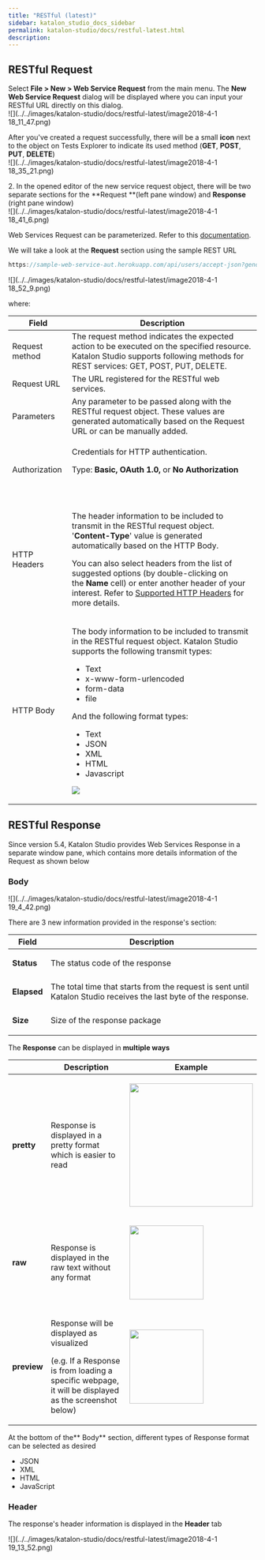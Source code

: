 ```yaml
---
title: "RESTful (latest)" 
sidebar: katalon_studio_docs_sidebar
permalink: katalon-studio/docs/restful-latest.html 
description: 
---
```

RESTful Request
---------------

Select **File > New > Web Service Request** from the main menu. The **New Web Service Request** dialog will be displayed where you can input your RESTful URL directly on this dialog.  
![](../../images/katalon-studio/docs/restful-latest/image2018-4-1 18_11_47.png)  
  
After you've created a request successfully, there will be a small **icon** next to the object on Tests Explorer to indicate its used method (**GET**, **POST**, **PUT**, **DELETE**)  
![](../../images/katalon-studio/docs/restful-latest/image2018-4-1 18_35_21.png)  
  
  

2\. In the opened editor of the new service request object, there will be two separate sections for the **Request **(left pane window) and **Response** (right pane window)  
![](../../images/katalon-studio/docs/restful-latest/image2018-4-1 18_41_6.png)

Web Services Request can be parameterized. Refer to this [documentation](https://docs.katalon.com/x/egLR).

We will take a look at the **Request** section using the sample REST URL

```groovy
https://sample-web-service-aut.herokuapp.com/api/users/accept-json?gender=MALE&age=15
```

  
![](../../images/katalon-studio/docs/restful-latest/image2018-4-1 18_52_9.png)

where:

<table class="relative-table wrapped confluenceTable" style="table-layout: fixed;"><thead style=""><tr style=""><th class="confluenceTh" style=""><div class="tablesorter-header-inner" style="">Field</div></th><th class="confluenceTh" style=""><div class="tablesorter-header-inner" style="">Description</div></th></tr></thead><tbody style=""><tr class="xtr-0" style=""><td class="xtd-0-0 confluenceTd" style="">Request method</td><td class="xtd-0-1 confluenceTd" style=""><span style="">The request method indicates the expected action to be executed on the specified resource. Katalon Studio supports following methods for REST services: GET, POST, PUT, DELETE.</span></td></tr><tr class="xtr-1" style=""><td class="xtd-1-0 confluenceTd" style="">Request URL</td><td class="xtd-1-1 confluenceTd" style="">The URL registered for the RESTful web services.</td></tr><tr class="xtr-2" style=""><td class="xtd-2-0 confluenceTd" style="">Parameters</td><td class="xtd-2-1 confluenceTd" style="">Any parameter to be passed along with the RESTful request object. These values are generated automatically based on the Request URL or can be manually added.</td></tr><tr class="xtr-3" style=""><td class="xtd-3-0 confluenceTd" style=""><div class="content-wrapper" style=""><p style="">Authorization</p></div></td><td class="xtd-3-1 confluenceTd" style=""><div class="content-wrapper" style=""><p style="">Credentials for HTTP authentication.&nbsp;</p><p style="">Type:&nbsp;<strong style="">Basic, OAuth 1.0,&nbsp;</strong>or&nbsp;<strong style="">No Authorization</strong></p><p style="">&nbsp;&nbsp;&nbsp;&nbsp;</p></div></td></tr><tr class="xtr-4" style=""><td class="xtd-4-0 confluenceTd" style="">HTTP Headers</td><td class="xtd-4-1 confluenceTd" style=""><div class="content-wrapper" style=""><p style="">The header information to be included to transmit in the RESTful request object. '<strong style="">Content-Type</strong>' value is generated automatically based on the HTTP Body.</p><p style="">You can also select headers from the list of suggested options (by double-clicking on the&nbsp;<strong style="">Name</strong>&nbsp;cell) or enter another header of your interest. Refer to&nbsp;<a class="external-link" href="https://developer.mozilla.org/en-US/docs/Web/HTTP/Headers" rel="nofollow" style="">Supported HTTP Headers</a>&nbsp;for more details.</p></div></td></tr><tr class="xtr-5" style=""><td class="xtd-5-0 confluenceTd" colspan="1" style="">HTTP Body</td><td class="xtd-5-1 confluenceTd" colspan="1" style=""><div class="content-wrapper" style=""><p style="">The body information to be included to transmit in the RESTful request object. Katalon Studio supports the following transmit types:</p><ul style=""><li style="">Text</li><li style="">x-www-form-urlencoded</li><li style="">form-data</li><li style="">file</li></ul><p style="">And the following format types:</p><ul style=""><li style="">Text</li><li style="">JSON</li><li style="">XML</li><li style="">HTML</li><li style="">Javascript</li></ul><p style=""><span class="confluence-embedded-file-wrapper" style=""><img class="confluence-embedded-image" src="../../images/katalon-studio/docs/restful-latest/image2018-4-1 18_58_27.png" data-image-src="/download/attachments/13697545/image2018-4-1%2018%3A58%3A27.png?version=1&amp;modificationDate=1522583905000&amp;api=v2" data-unresolved-comment-count="0" data-linked-resource-id="13697558" data-linked-resource-version="1" data-linked-resource-type="attachment" data-linked-resource-default-alias="image2018-4-1 18:58:27.png" data-base-url="https://docs.katalon.com" data-linked-resource-content-type="image/png" data-linked-resource-container-id="13697545" data-linked-resource-container-version="5" style=""></span></p></div></td></tr></tbody></table>

RESTful Response
----------------

Since version 5.4, Katalon Studio provides Web Services Response in a separate window pane, which contains more details information of the Request as shown below

### Body

![](../../images/katalon-studio/docs/restful-latest/image2018-4-1 19_4_42.png)

There are 3 new information provided in the response's section:

<table class="relative-table wrapped confluenceTable" style="table-layout: fixed;"><thead><tr><th class="xtd-0-0 confluenceTh" style="">Field</th><th class="xtd-0-1 confluenceTh" style="">Description</th></tr></thead><tbody style=""><tr class="xtr-1" style=""><td class="xtd-1-0 confluenceTd" style=""><p style=""><strong style="">Status</strong></p></td><td class="xtd-1-1 confluenceTd" style="">The status code of the response</td></tr><tr class="xtr-2" style=""><td class="xtd-2-0 confluenceTd" style=""><p style=""><strong style="">Elapsed</strong></p></td><td class="xtd-2-1 confluenceTd" style="">The total time that starts from the request is sent until Katalon Studio receives the last byte of the response.</td></tr><tr class="xtr-3" style=""><td class="xtd-3-0 confluenceTd" style=""><p style=""><strong style="">Size</strong></p></td><td class="xtd-3-1 confluenceTd" style="">Size of the response package</td></tr></tbody></table>

The **Response** can be displayed in **multiple ways**

<table class="relative-table wrapped confluenceTable" style="table-layout: fixed;"><thead><tr><th class="xtd-0-0 confluenceTh" style="">&nbsp;</th><th class="xtd-0-1 confluenceTh" style="">Description</th><th class="xtd-0-2 confluenceTh" colspan="1" style="">Example</th></tr></thead><tbody style=""><tr class="xtr-1" style=""><td class="xtd-1-0 confluenceTd" style=""><strong style="">pretty</strong></td><td class="xtd-1-1 confluenceTd" style="">Response is displayed in a pretty format which is easier to read</td><td class="xtd-1-2 confluenceTd" colspan="1" style=""><div class="content-wrapper" style=""><p style=""><span class="confluence-embedded-file-wrapper confluence-embedded-manual-size" style=""><img class="confluence-embedded-image" height="250" src="../../images/katalon-studio/docs/restful-latest/Screen Shot 2018-04-10 at 17.23.21.png" data-image-src="/download/attachments/13697545/Screen%20Shot%202018-04-10%20at%2017.23.21.png?version=1&amp;modificationDate=1534404392000&amp;api=v2" data-unresolved-comment-count="0" data-linked-resource-id="13701029" data-linked-resource-version="1" data-linked-resource-type="attachment" data-linked-resource-default-alias="Screen Shot 2018-04-10 at 17.23.21.png" data-base-url="https://docs.katalon.com" data-linked-resource-content-type="image/png" data-linked-resource-container-id="13697545" data-linked-resource-container-version="5" style=""></span></p></div></td></tr><tr class="xtr-2" style=""><td class="xtd-2-0 confluenceTd" style=""><strong style="">raw</strong></td><td class="xtd-2-1 confluenceTd" style="">Response is displayed in the raw text without any format</td><td class="xtd-2-2 confluenceTd" colspan="1" style=""><div class="content-wrapper" style=""><p style=""><span class="confluence-embedded-file-wrapper confluence-embedded-manual-size" style=""><img class="confluence-embedded-image" height="150" src="../../images/katalon-studio/docs/restful-latest/Screen Shot 2018-04-10 at 17.23.30.png" data-image-src="/download/attachments/13697545/Screen%20Shot%202018-04-10%20at%2017.23.30.png?version=1&amp;modificationDate=1534404392000&amp;api=v2" data-unresolved-comment-count="0" data-linked-resource-id="13701030" data-linked-resource-version="1" data-linked-resource-type="attachment" data-linked-resource-default-alias="Screen Shot 2018-04-10 at 17.23.30.png" data-base-url="https://docs.katalon.com" data-linked-resource-content-type="image/png" data-linked-resource-container-id="13697545" data-linked-resource-container-version="5" style=""></span></p></div></td></tr><tr class="xtr-3" style=""><td class="xtd-3-0 confluenceTd" style=""><strong style="">preview</strong></td><td class="xtd-3-1 confluenceTd" style=""><p style="">Response will be displayed as visualized</p><p style="">(e.g. If a Response is from loading a specific webpage, it will be displayed as the screenshot below)</p></td><td class="xtd-3-2 confluenceTd" colspan="1" style=""><div class="content-wrapper" style=""><p style=""><span class="confluence-embedded-file-wrapper confluence-embedded-manual-size" style=""><img class="confluence-embedded-image" height="150" src="../../images/katalon-studio/docs/restful-latest/image2018-4-1 19_10_26.png" data-image-src="/download/attachments/13697545/image2018-4-1%2019%3A10%3A26.png?version=1&amp;modificationDate=1534404392000&amp;api=v2" data-unresolved-comment-count="0" data-linked-resource-id="13701031" data-linked-resource-version="1" data-linked-resource-type="attachment" data-linked-resource-default-alias="image2018-4-1 19:10:26.png" data-base-url="https://docs.katalon.com" data-linked-resource-content-type="image/png" data-linked-resource-container-id="13697545" data-linked-resource-container-version="5" style=""></span></p></div></td></tr></tbody></table>

  
  

At the bottom of the** Body** section, different types of Response format can be selected as desired

*   JSON
*   XML
*   HTML
*   JavaScript

### Header

The response's header information is displayed in the **Header** tab

![](../../images/katalon-studio/docs/restful-latest/image2018-4-1 19_13_52.png)